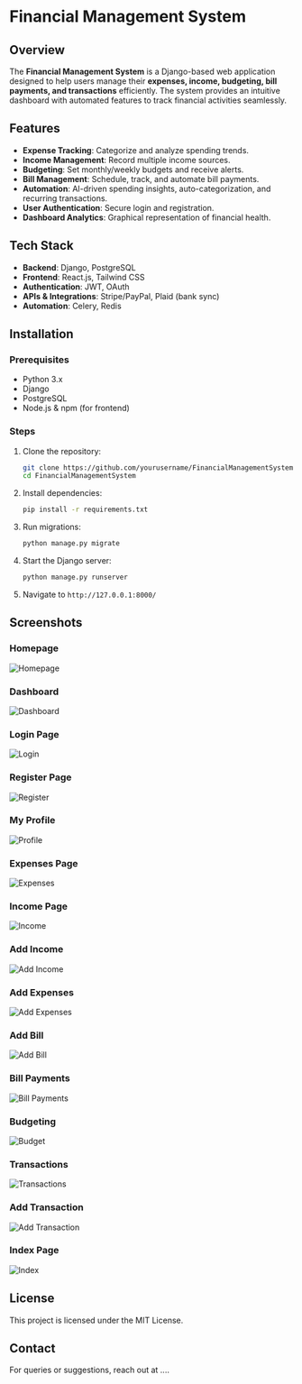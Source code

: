 # Financial Management System

## Overview
The **Financial Management System** is a Django-based web application designed to help users manage their **expenses, income, budgeting, bill payments, and transactions** efficiently. The system provides an intuitive dashboard with automated features to track financial activities seamlessly.

## Features
- **Expense Tracking**: Categorize and analyze spending trends.
- **Income Management**: Record multiple income sources.
- **Budgeting**: Set monthly/weekly budgets and receive alerts.
- **Bill Management**: Schedule, track, and automate bill payments.
- **Automation**: AI-driven spending insights, auto-categorization, and recurring transactions.
- **User Authentication**: Secure login and registration.
- **Dashboard Analytics**: Graphical representation of financial health.

## Tech Stack
- **Backend**: Django, PostgreSQL
- **Frontend**: React.js, Tailwind CSS
- **Authentication**: JWT, OAuth
- **APIs & Integrations**: Stripe/PayPal, Plaid (bank sync)
- **Automation**: Celery, Redis

## Installation
### Prerequisites
- Python 3.x
- Django
- PostgreSQL
- Node.js & npm (for frontend)

### Steps
1. Clone the repository:
   ```sh
   git clone https://github.com/yourusername/FinancialManagementSystem.git
   cd FinancialManagementSystem
   ```
2. Install dependencies:
   ```sh
   pip install -r requirements.txt
   ```
3. Run migrations:
   ```sh
   python manage.py migrate
   ```
4. Start the Django server:
   ```sh
   python manage.py runserver
   ```
5. Navigate to `http://127.0.0.1:8000/`

## Screenshots
### **Homepage**
![Homepage](assets/homepage.png)

### **Dashboard**
![Dashboard](assets/dashboard.png)

### **Login Page**
![Login](assets/login.png)

### **Register Page**
![Register](assets/Register.png)

### **My Profile**
![Profile](assets/myProfile.png)

### **Expenses Page**
![Expenses](assets/expenses.png)

### **Income Page**
![Income](assets/income.png)

### **Add Income**
![Add Income](assets/addIncome.png)

### **Add Expenses**
![Add Expenses](assets/addExpenses.png)

### **Add Bill**
![Add Bill](assets/addBill.png)

### **Bill Payments**
![Bill Payments](assets/billPayments.png)

### **Budgeting**
![Budget](assets/budget.png)

### **Transactions**
![Transactions](assets/transactions.png)

### **Add Transaction**
![Add Transaction](assets/addTransaction.png)

### **Index Page**
![Index](assets/index.png)

## License
This project is licensed under the MIT License.

## Contact
For queries or suggestions, reach out at ....

